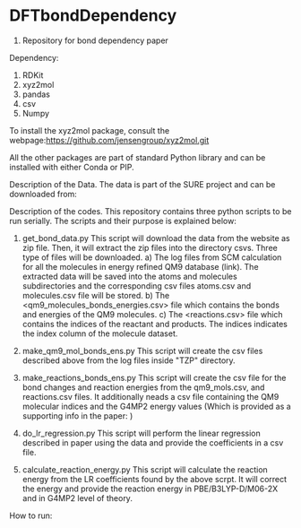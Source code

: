 # DFTbondDependency
1) Repository for bond dependency paper

Dependency:
1) RDKit
2) xyz2mol
3) pandas
4) csv
5) Numpy

To install the xyz2mol package, consult the webpage:https://github.com/jensengroup/xyz2mol.git

All the other packages are part of standard Python library and can be installed with either Conda or PIP.


Description of the Data.
The data is part of the SURE project and can be downloaded from: <link>

Description of the codes.
This repository contains three python scripts to be run serially.
The scripts and their purpose is explained below:
1) get_bond_data.py
This script will download the data from the website <link> as zip file. Then, it will extract the zip files into the directory csvs.
Three type of files will be downloaded.
a) The log files from SCM calculation for all the molecules in energy refined QM9 database (link). The extracted data will be saved into the atoms and molecules subdirectories and the corresponding csv files atoms.csv and molecules.csv file will be stored.
b) The <qm9_molecules_bonds_energies.csv> file which contains the bonds and energies of the QM9 molecules.
c) The <reactions.csv> file which contains the indices of the reactant and products. The indices indicates the index column of the molecule dataset.

2) make_qm9_mol_bonds_ens.py
This script will create the csv files described above from the log files inside "TZP" directory.
3) make_reactions_bonds_ens.py
This script will create the csv file for the bond changes and reaction energies from the qm9_mols.csv, and reactions.csv files.
It additionally neads a csv file containing the QM9 molecular indices and the G4MP2 energy values (Which is provided as a supporting info in the paper: <link>)

4) do_lr_regression.py
This script will perform the linear regression described in paper <link> using the data and provide the coefficients in a csv file.

5) calculate_reaction_energy.py
This script will calculate the reaction energy from the LR coefficients found by the above scrpt.
It will correct the energy and provide the reaction energy in PBE/B3LYP-D/M06-2X and in G4MP2 level of theory.


How to run:
